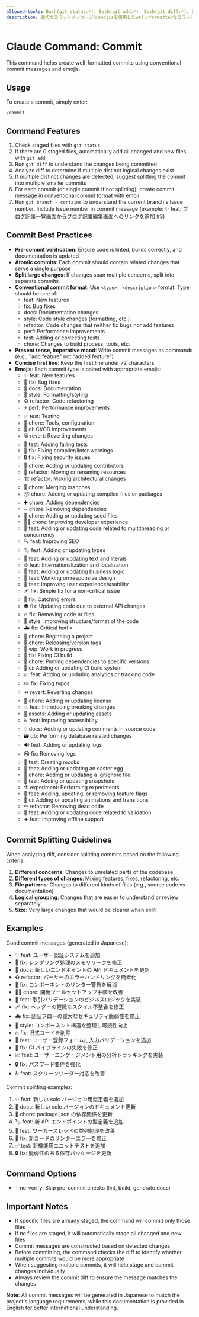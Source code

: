 ```yaml
---
allowed-tools: Bash(git status:*), Bash(git add:*), Bash(git diff:*), Bash(git branch:*)
description: 適切なコミットメッセージとemojisを使用したwell-formattedなコミットを作成します
---
```


# Claude Command: Commit

This command helps create well-formatted commits using conventional commit messages and emojis.

## Usage

To create a commit, simply enter:

```
/commit
```

## Command Features
1. Check staged files with `git status`
2. If there are 0 staged files, automatically add all changed and new files with `git add`
3. Run `git diff` to understand the changes being committed
4. Analyze diff to determine if multiple distinct logical changes exist
5. If multiple distinct changes are detected, suggest splitting the commit into multiple smaller commits
6. For each commit (or single commit if not splitting), create commit message in conventional commit format with emoji
7. Run `git branch --contains` to understand the current branch's Issue number. Include Issue number in commit message (example: ✨ feat: ブログ記事一覧画面からブログ記事編集画面へのリンクを追加 #3)

## Commit Best Practices
- **Pre-commit verification**: Ensure code is linted, builds correctly, and documentation is updated
- **Atomic commits**: Each commit should contain related changes that serve a single purpose
- **Split large changes**: If changes span multiple concerns, split into separate commits
- **Conventional commit format**: Use `<type>: <description>` format. Type should be one of:
  - feat: New features
  - fix: Bug fixes
  - docs: Documentation changes
  - style: Code style changes (formatting, etc.)
  - refactor: Code changes that neither fix bugs nor add features
  - perf: Performance improvements
  - test: Adding or correcting tests
  - chore: Changes to build process, tools, etc.
- **Present tense, imperative mood**: Write commit messages as commands (e.g., "add feature" not "added feature")
- **Concise first line**: Keep the first line under 72 characters
- **Emojis**: Each commit type is paired with appropriate emojis:
  - ✨ feat: New features
  - 🐛 fix: Bug fixes
  - 📝 docs: Documentation
  - 💄 style: Formatting/styling
  - ♻️ refactor: Code refactoring
  - ⚡️ perf: Performance improvements
  - ✅ test: Testing
  - 🔧 chore: Tools, configuration
  - 🚀 ci: CI/CD improvements
  - 🗑️ revert: Reverting changes
  - 🧪 test: Adding failing tests
  - 🚨 fix: Fixing compiler/linter warnings
  - 🔒️ fix: Fixing security issues
  - 👥 chore: Adding or updating contributors
  - 🚚 refactor: Moving or renaming resources
  - 🏗️ refactor: Making architectural changes
  - 🔀 chore: Merging branches
  - 📦️ chore: Adding or updating compiled files or packages
  - ➕ chore: Adding dependencies
  - ➖ chore: Removing dependencies
  - 🌱 chore: Adding or updating seed files
  - 🧑‍💻 chore: Improving developer experience
  - 🧵 feat: Adding or updating code related to multithreading or concurrency
  - 🔍️ feat: Improving SEO
  - 🏷️ feat: Adding or updating types
  - 💬 feat: Adding or updating text and literals
  - 🌐 feat: Internationalization and localization
  - 👔 feat: Adding or updating business logic
  - 📱 feat: Working on responsive design
  - 🚸 feat: Improving user experience/usability
  - 🩹 fix: Simple fix for a non-critical issue
  - 🥅 fix: Catching errors
  - 👽️ fix: Updating code due to external API changes
  - 🔥 fix: Removing code or files
  - 🎨 style: Improving structure/format of the code
  - 🚑️ fix: Critical hotfix
  - 🎉 chore: Beginning a project
  - 🔖 chore: Releasing/version tags
  - 🚧 wip: Work in progress
  - 💚 fix: Fixing CI build
  - 📌 chore: Pinning dependencies to specific versions
  - 👷 ci: Adding or updating CI build system
  - 📈 feat: Adding or updating analytics or tracking code
  - ✏️ fix: Fixing typos
  - ⏪️ revert: Reverting changes
  - 📄 chore: Adding or updating license
  - 💥 feat: Introducing breaking changes
  - 🍱 assets: Adding or updating assets
  - ♿️ feat: Improving accessibility
  - 💡 docs: Adding or updating comments in source code
  - 🗃️ db: Performing database related changes
  - 🔊 feat: Adding or updating logs
  - 🔇 fix: Removing logs
  - 🤡 test: Creating mocks
  - 🥚 feat: Adding or updating an easter egg
  - 🙈 chore: Adding or updating a .gitignore file
  - 📸 test: Adding or updating snapshots
  - ⚗️ experiment: Performing experiments
  - 🚩 feat: Adding, updating, or removing feature flags
  - 💫 ui: Adding or updating animations and transitions
  - ⚰️ refactor: Removing dead code
  - 🦺 feat: Adding or updating code related to validation
  - ✈️ feat: Improving offline support

## Commit Splitting Guidelines

When analyzing diff, consider splitting commits based on the following criteria:

1. **Different concerns**: Changes to unrelated parts of the codebase
2. **Different types of changes**: Mixing features, fixes, refactoring, etc.
3. **File patterns**: Changes to different kinds of files (e.g., source code vs documentation)
4. **Logical grouping**: Changes that are easier to understand or review separately
5. **Size**: Very large changes that would be clearer when split

## Examples

Good commit messages (generated in Japanese):

- ✨ feat: ユーザー認証システムを追加
- 🐛 fix: レンダリング処理のメモリリークを修正
- 📝 docs: 新しいエンドポイントの API ドキュメントを更新
- ♻️ refactor: パーサーのエラーハンドリングを簡素化
- 🚨 fix: コンポーネントのリンター警告を解消
- 🧑‍💻 chore: 開発ツールセットアップ手順を改善
- 👔 feat: 取引バリデーションのビジネスロジックを実装
- 🩹 fix: ヘッダーの軽微なスタイル不整合を修正
- 🚑️ fix: 認証フローの重大なセキュリティ脆弱性を修正
- 🎨 style: コンポーネント構造を整理し可読性向上
- 🔥 fix: 旧式コードを削除
- 🦺 feat: ユーザー登録フォームに入力バリデーションを追加
- 💚 fix: CI パイプラインの失敗を修正
- 📈 feat: ユーザーエンゲージメント用の分析トラッキングを実装
- 🔒️ fix: パスワード要件を強化
- ♿️ feat: スクリーンリーダー対応を改善

Commit splitting examples:
1. ✨ feat: 新しい solc バージョン用型定義を追加
2. 📝 docs: 新しい solc バージョンのドキュメント更新
3. 🔧 chore: package.json の依存関係を更新
4. 🏷️ feat: 新 API エンドポイントの型定義を追加
5. 🧵 feat: ワーカースレッドの並列処理を改善
6. 🚨 fix: 新コードのリンターエラーを修正
7. ✅ test: 新機能用ユニットテストを追加
8. 🔒️ fix: 脆弱性のある依存パッケージを更新

## Command Options

- --no-verify: Skip pre-commit checks (lint, build, generate:docs)

## Important Notes
- If specific files are already staged, the command will commit only those files
- If no files are staged, it will automatically stage all changed and new files
- Commit messages are constructed based on detected changes
- Before committing, the command checks the diff to identify whether multiple commits would be more appropriate
- When suggesting multiple commits, it will help stage and commit changes individually
- Always review the commit diff to ensure the message matches the changes

**Note**: All commit messages will be generated in Japanese to match the project's language requirements, while this documentation is provided in English for better international understanding.
